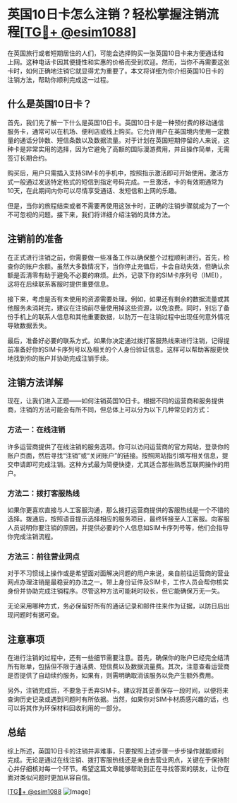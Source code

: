 # 英国10日卡怎么注销？轻松掌握注销流程[[TG💪+ @esim1088](https://t.me/s/esim1088)]

在英国旅行或者短期居住的人们，可能会选择购买一张英国10日卡来方便通话和上网。这种电话卡因其便捷性和实惠的价格而受到欢迎。然而，当你不再需要这张卡时，如何正确地注销它就显得尤为重要了。本文将详细为你介绍英国10日卡的注销方法，帮助你顺利完成这一过程。

## 什么是英国10日卡？

首先，我们先了解一下什么是英国10日卡。英国10日卡是一种预付费的移动通信服务卡，通常可以在机场、便利店或线上购买。它允许用户在英国境内使用一定数量的通话分钟数、短信条数以及数据流量。对于计划在英国短期停留的人来说，这种卡是非常实用的选择，因为它避免了高额的国际漫游费用，并且操作简单，无需签订长期合约。

购买后，用户只需插入支持SIM卡的手机中，按照指示激活即可开始使用。激活方式一般通过发送特定格式的短信到指定号码完成。一旦激活，卡的有效期通常为10天，在此期间内你可以尽情享受通话、发短信和上网的乐趣。

但是，当你的旅程结束或者不需要再使用这张卡时，正确的注销步骤就成为了一个不可忽视的问题。接下来，我们将详细介绍注销的具体方法。

## 注销前的准备

在正式进行注销之前，你需要做一些准备工作以确保整个过程顺利进行。首先，检查你的账户余额。虽然大多数情况下，当你停止充值后，卡会自动失效，但确认余额是否清零有助于避免不必要的麻烦。此外，记录下你的SIM卡序列号（IMEI），这将在后续联系客服时提供重要信息。

接下来，考虑是否有未使用的资源需要处理。例如，如果还有剩余的数据流量或其他服务未消耗完，建议在注销前尽量使用掉这些资源，以免浪费。同时，别忘了备份手机上的联系人信息和其他重要数据，以防万一在注销过程中出现任何意外情况导致数据丢失。

最后，准备好必要的联系方式。如果你决定通过拨打客服热线来进行注销，记得提前准备好你的SIM卡序列号以及相关的个人身份验证信息。这样可以帮助客服更快地找到你的账户并协助完成注销手续。

## 注销方法详解

现在，让我们进入正题——如何注销英国10日卡。根据不同的运营商和服务提供商，注销的方法可能会有所不同，但总体上可以分为以下几种常见的方式：

### 方法一：在线注销

许多运营商提供了在线注销的服务选项。你可以访问运营商的官方网站，登录你的账户页面，然后寻找“注销”或“关闭账户”的链接。按照网站指引填写相关信息，提交申请即可完成注销。这种方式最为简便快捷，尤其适合那些熟悉互联网操作的用户。

### 方法二：拨打客服热线

如果你更喜欢直接与人工客服沟通，那么拨打运营商提供的客服热线是一个不错的选择。拨通后，按照语音提示选择相应的服务项目，最终转接至人工客服。向客服人员说明你要注销的原因，并提供必要的个人信息如SIM卡序列号等，他们会指导你完成注销流程。

### 方法三：前往营业网点

对于不习惯线上操作或是希望面对面解决问题的用户来说，亲自前往运营商的营业网点办理注销是最稳妥的办法之一。带上身份证件及SIM卡，工作人员会帮你核实身份并协助完成注销程序。尽管这种方法可能耗时较长，但它能确保万无一失。

无论采用哪种方式，务必保留好所有的通话记录和邮件往来作为证据，以防日后出现问题时有据可查。

## 注意事项

在进行注销的过程中，还有一些细节需要注意。首先，确保你的账户已经完全结清所有账单，包括但不限于通话费、短信费以及数据流量费。其次，注意查看运营商是否提供了自动续约服务，如果有，则需明确取消该服务以免产生额外费用。

另外，注销完成后，不要急于丢弃SIM卡。建议将其妥善保存一段时间，以便将来查询历史记录或遇到问题时有所依据。当然，如果你对SIM卡材质感兴趣的话，也可以将其作为环保材料回收利用的一部分。

## 总结

综上所述，英国10日卡的注销并非难事，只要按照上述步骤一步步操作就能顺利完成。无论是通过在线注销、拨打客服热线还是亲自去营业网点，关键在于保持耐心并仔细核对每一个环节。希望这篇文章能够帮助到正在寻找答案的朋友，让你在面对类似问题时更加从容自信。

[[TG💪+ @esim1088](https://t.me/s/esim1088) ![Image](https://i.postimg.cc/4NQfJmqS/Snipaste-2025-05-13-00-14-12.png)]